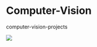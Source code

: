 # Computer-Vision
computer-vision-projects

![](https://blog.xmartlabs.com/images/body-detection-with-computer-vision/intro.gif)
